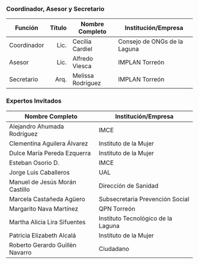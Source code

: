 
### Coordinador, Asesor y Secretario

Función     | Título | Nombre Completo          | Institución/Empresa
------------|-------:|--------------------------|------------------------------
Coordinador | Lic.   | Cecilia Cardiel          | Consejo de ONGs de la Laguna
Asesor      | Lic.   | Alfredo Viesca           | IMPLAN Torreón
Secretario  | Arq.   | Melissa Rodríguez        | IMPLAN Torreón


### Expertos Invitados

Nombre Completo                  | Institución/Empresa              
---------------------------------|----------------------------------
Alejandro Ahumada Rodríguez 	 | IMCE
Clementina Aguilera Álvarez      | Instituto de la Mujer
Dulce María Pereda Ezquerra	     | Instituto de la Mujer
Esteban Osorio D.                | IMCE
Jorge Luis Caballeros            | UAL
Manuel de Jesús Morán Castillo   | Dirección de Sanidad
Marcela Castañeda Agüero         | Subsecretaría Prevención Social 
Margarito Nava Martínez          | QPN Torreón
Martha Alicia Lira Sifuentes     | Instituto Tecnológico de la Laguna
Patricia Elizabeth Alcalá        | Instituto de la Mujer
Roberto Gerardo Guillèn Navarro  | Ciudadano

